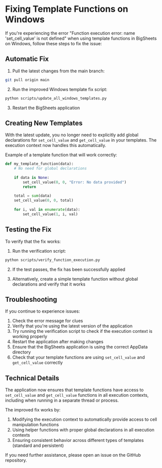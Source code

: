 # Fixing Template Functions on Windows

If you're experiencing the error "Function execution error: name 'set_cell_value' is not defined" when using template functions in BigSheets on Windows, follow these steps to fix the issue:

## Automatic Fix

1. Pull the latest changes from the main branch:
```bash
git pull origin main
```

2. Run the improved Windows template fix script:
```bash
python scripts/update_all_windows_templates.py
```

3. Restart the BigSheets application

## Creating New Templates

With the latest update, you no longer need to explicitly add global declarations for `set_cell_value` and `get_cell_value` in your templates. The execution context now handles this automatically.

Example of a template function that will work correctly:

```python
def my_template_function(data):
    # No need for global declarations
    
    if data is None:
        set_cell_value(0, 0, "Error: No data provided")
        return
    
    total = sum(data)
    set_cell_value(0, 0, total)
    
    for i, val in enumerate(data):
        set_cell_value(1, i, val)
```

## Testing the Fix

To verify that the fix works:

1. Run the verification script:
```bash
python scripts/verify_function_execution.py
```

2. If the test passes, the fix has been successfully applied

3. Alternatively, create a simple template function without global declarations and verify that it works

## Troubleshooting

If you continue to experience issues:

1. Check the error message for clues
2. Verify that you're using the latest version of the application
3. Try running the verification script to check if the execution context is working properly
4. Restart the application after making changes
5. Ensure that the BigSheets application is using the correct AppData directory
6. Check that your template functions are using `set_cell_value` and `get_cell_value` correctly

## Technical Details

The application now ensures that template functions have access to `set_cell_value` and `get_cell_value` functions in all execution contexts, including when running in a separate thread or process.

The improved fix works by:
1. Modifying the execution context to automatically provide access to cell manipulation functions
2. Using helper functions with proper global declarations in all execution contexts
3. Ensuring consistent behavior across different types of templates (standard and persistent)

If you need further assistance, please open an issue on the GitHub repository.

